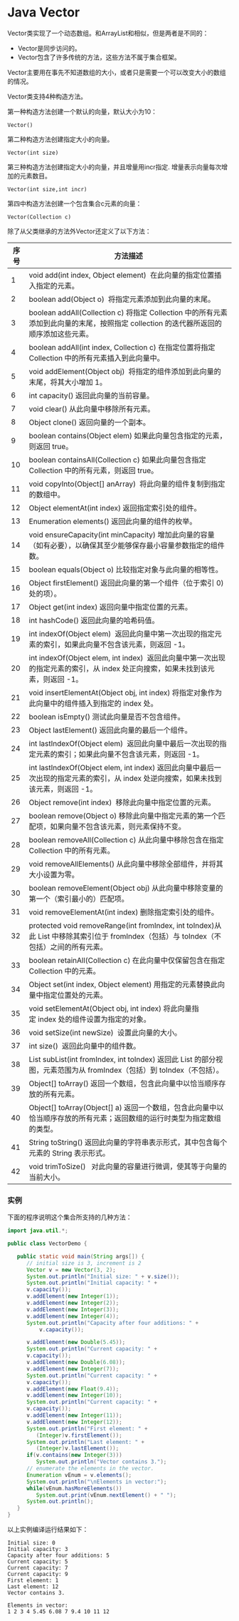 # Java Vector

Vector类实现了一个动态数组。和ArrayList和相似，但是两者是不同的：

- Vector是同步访问的。
- Vector包含了许多传统的方法，这些方法不属于集合框架。

Vector主要用在事先不知道数组的大小，或者只是需要一个可以改变大小的数组的情况。

Vector类支持4种构造方法。

第一种构造方法创建一个默认的向量，默认大小为10：

```
Vector()

```

第二种构造方法创建指定大小的向量。

```
Vector(int size)

```

第三种构造方法创建指定大小的向量，并且增量用incr指定. 增量表示向量每次增加的元素数目。

```
Vector(int size,int incr)

```

第四中构造方法创建一个包含集合c元素的向量：

```
Vector(Collection c)

```

除了从父类继承的方法外Vector还定义了以下方法：

| 序号   | 方法描述                                     |
| ---- | ---------------------------------------- |
| 1    | void add(int index, Object element)  在此向量的指定位置插入指定的元素。 |
| 2    | boolean add(Object o)  将指定元素添加到此向量的末尾。   |
| 3    | boolean addAll(Collection c) 将指定 Collection 中的所有元素添加到此向量的末尾，按照指定 collection 的迭代器所返回的顺序添加这些元素。 |
| 4    | boolean addAll(int index, Collection c) 在指定位置将指定 Collection 中的所有元素插入到此向量中。 |
| 5    | void addElement(Object obj)  将指定的组件添加到此向量的末尾，将其大小增加 1。 |
| 6    | int capacity() 返回此向量的当前容量。               |
| 7    | void clear() 从此向量中移除所有元素。                |
| 8    | Object clone() 返回向量的一个副本。                |
| 9    | boolean contains(Object elem) 如果此向量包含指定的元素，则返回 true。 |
| 10   | boolean containsAll(Collection c) 如果此向量包含指定 Collection 中的所有元素，则返回 true。 |
| 11   | void copyInto(Object[] anArray)  将此向量的组件复制到指定的数组中。 |
| 12   | Object elementAt(int index) 返回指定索引处的组件。  |
| 13   | Enumeration elements() 返回此向量的组件的枚举。      |
| 14   | void ensureCapacity(int minCapacity) 增加此向量的容量（如有必要），以确保其至少能够保存最小容量参数指定的组件数。 |
| 15   | boolean equals(Object o) 比较指定对象与此向量的相等性。 |
| 16   | Object firstElement() 返回此向量的第一个组件（位于索引 0) 处的项）。 |
| 17   | Object get(int index) 返回向量中指定位置的元素。      |
| 18   | int hashCode() 返回此向量的哈希码值。               |
| 19   | int indexOf(Object elem)  返回此向量中第一次出现的指定元素的索引，如果此向量不包含该元素，则返回 -1。 |
| 20   | int indexOf(Object elem, int index)  返回此向量中第一次出现的指定元素的索引，从 index 处正向搜索，如果未找到该元素，则返回 -1。 |
| 21   | void insertElementAt(Object obj, int index) 将指定对象作为此向量中的组件插入到指定的 index 处。 |
| 22   | boolean isEmpty() 测试此向量是否不包含组件。          |
| 23   | Object lastElement() 返回此向量的最后一个组件。       |
| 24   | int lastIndexOf(Object elem)  返回此向量中最后一次出现的指定元素的索引；如果此向量不包含该元素，则返回 -1。 |
| 25   | int lastIndexOf(Object elem, int index) 返回此向量中最后一次出现的指定元素的索引，从 index 处逆向搜索，如果未找到该元素，则返回 -1。 |
| 26   | Object remove(int index)  移除此向量中指定位置的元素。 |
| 27   | boolean remove(Object o) 移除此向量中指定元素的第一个匹配项，如果向量不包含该元素，则元素保持不变。 |
| 28   | boolean removeAll(Collection c) 从此向量中移除包含在指定 Collection 中的所有元素。 |
| 29   | void removeAllElements() 从此向量中移除全部组件，并将其大小设置为零。 |
| 30   | boolean removeElement(Object obj) 从此向量中移除变量的第一个（索引最小的）匹配项。 |
| 31   | void removeElementAt(int index) 删除指定索引处的组件。 |
| 32   | protected void removeRange(int fromIndex, int toIndex)从此 List 中移除其索引位于 fromIndex（包括）与 toIndex（不包括）之间的所有元素。 |
| 33   | boolean retainAll(Collection c) 在此向量中仅保留包含在指定 Collection 中的元素。 |
| 34   | Object set(int index, Object element) 用指定的元素替换此向量中指定位置处的元素。 |
| 35   | void setElementAt(Object obj, int index) 将此向量指定 index 处的组件设置为指定的对象。 |
| 36   | void setSize(int newSize)  设置此向量的大小。     |
| 37   | int size()  返回此向量中的组件数。                  |
| 38   | List subList(int fromIndex, int toIndex) 返回此 List 的部分视图，元素范围为从 fromIndex（包括）到 toIndex（不包括）。 |
| 39   | Object[] toArray() 返回一个数组，包含此向量中以恰当顺序存放的所有元素。 |
| 40   | Object[] toArray(Object[] a) 返回一个数组，包含此向量中以恰当顺序存放的所有元素；返回数组的运行时类型为指定数组的类型。 |
| 41   | String toString() 返回此向量的字符串表示形式，其中包含每个元素的 String 表示形式。 |
| 42   | void trimToSize()   对此向量的容量进行微调，使其等于向量的当前大小。 |

### 实例

下面的程序说明这个集合所支持的几种方法：

```java
import java.util.*;

public class VectorDemo {

   public static void main(String args[]) {
      // initial size is 3, increment is 2
      Vector v = new Vector(3, 2);
      System.out.println("Initial size: " + v.size());
      System.out.println("Initial capacity: " +
      v.capacity());
      v.addElement(new Integer(1));
      v.addElement(new Integer(2));
      v.addElement(new Integer(3));
      v.addElement(new Integer(4));
      System.out.println("Capacity after four additions: " +
          v.capacity());

      v.addElement(new Double(5.45));
      System.out.println("Current capacity: " +
      v.capacity());
      v.addElement(new Double(6.08));
      v.addElement(new Integer(7));
      System.out.println("Current capacity: " +
      v.capacity());
      v.addElement(new Float(9.4));
      v.addElement(new Integer(10));
      System.out.println("Current capacity: " +
      v.capacity());
      v.addElement(new Integer(11));
      v.addElement(new Integer(12));
      System.out.println("First element: " +
         (Integer)v.firstElement());
      System.out.println("Last element: " +
         (Integer)v.lastElement());
      if(v.contains(new Integer(3)))
         System.out.println("Vector contains 3.");
      // enumerate the elements in the vector.
      Enumeration vEnum = v.elements();
      System.out.println("\nElements in vector:");
      while(vEnum.hasMoreElements())
         System.out.print(vEnum.nextElement() + " ");
      System.out.println();
   }
}
```

以上实例编译运行结果如下：

```
Initial size: 0
Initial capacity: 3
Capacity after four additions: 5
Current capacity: 5
Current capacity: 7
Current capacity: 9
First element: 1
Last element: 12
Vector contains 3.

Elements in vector:
1 2 3 4 5.45 6.08 7 9.4 10 11 12
```

